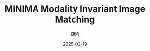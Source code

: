---
layout: post
title: "MINIMA Modality Invariant Image Matching"
date: 2025-03-19
author: "薛凯"
paper_url: "https://arxiv.org/abs/2412.19412"
---